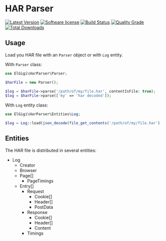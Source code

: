 # HAR Parser

[![Latest Version](https://img.shields.io/packagist/v/elgigi/har-parser.svg?style=flat-square)](https://github.com/ElGigi/HarParser/releases)
[![Software license](https://img.shields.io/github/license/ElGigi/HarParser.svg?style=flat-square)](https://github.com/ElGigi/HarParser/blob/main/LICENSE)
[![Build Status](https://img.shields.io/github/workflow/status/ElGigi/HarParser/Tests/main.svg?style=flat-square)](https://github.com/ElGigi/HarParser/actions/workflows/tests.yml?query=branch%3Amain)
[![Quality Grade](https://img.shields.io/codacy/grade/0447a4290de744dc81a7e2cf9891a47d/main.svg?style=flat-square)](https://app.codacy.com/gh/ElGigi/HarParser)
[![Total Downloads](https://img.shields.io/packagist/dt/elgigi/har-parser.svg?style=flat-square)](https://packagist.org/packages/elgigi/har-parser)

## Usage

Load you HAR file with an `Parser` object or with `Log` entity.

With `Parser` class:

```php
use ElGigi\HarParser\Parser;

$harFile = new Parser();

$log = $harFile->parse('/path/of/my/file.har', contentIsFile: true);
$log = $harFile->parse(['my' => 'har decoded']);
```

With `Log` entity class:

```php
use ElGigi\HarParser\Entities\Log;

$log = Log::load(json_decode(file_get_contents('/path/of/my/file.har'), true));
```

## Entities

The HAR file is distributed in several entities:

- Log
    - Creator
    - Browser
    - Page[]
        - PageTimings
    - Entry[]
        - Request
            - Cookie[]
            - Header[]
            - PostData
        - Response
            - Cookie[]
            - Header[]
            - Content
        - Timings